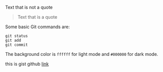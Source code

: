 Text that is not a quote

> Text that is a quote

Some basic Git commands are:
```
git status
git add
git commit
```


The background color is ```ffffff``` for light mode and `#000000` for dark mode.


this is gist github [link](https://gist.github.com/) 
